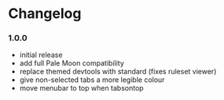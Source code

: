 # Changelog

### 1.0.0
- initial release
- add full Pale Moon compatibility
- replace themed devtools with standard (fixes ruleset viewer)
- give non-selected tabs a more legible colour
- move menubar to top when tabsontop
